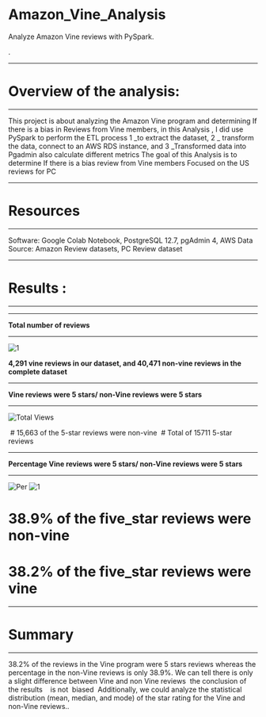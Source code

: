 # Amazon_Vine_Analysis
Analyze Amazon Vine reviews with PySpark.


.

_____________________________
# Overview of the analysis:
_____________________________



This project is about analyzing the Amazon Vine program and determining If there is a bias in Reviews from Vine members, in this Analysis ,
I did use PySpark to perform the ETL process 
1 _to extract the dataset, 
2 _ transform the data, connect to an AWS RDS instance, and 
3 _Transformed data into Pgadmin also calculate different metrics
The goal of this Analysis is to determine If there is a bias review from Vine members Focused on the US reviews for PC


____________
# Resources 
____________

Software: Google Colab Notebook, PostgreSQL 12.7, pgAdmin 4, AWS
Data Source: Amazon Review datasets, PC Review dataset
_____________
# Results :
______________

_______________________________
__Total number of reviews__
_______________________________



![1](https://user-images.githubusercontent.com/82621077/129494310-c7beed43-9ed6-48d0-a042-32ee68cee429.png)

__4,291 vine reviews in our dataset, and 40,471 non-vine reviews in the complete dataset__




______________________________________________________________
__Vine reviews were 5 stars/ non-Vine reviews were 5 stars__
_______________________________________________________________



![Total Views](https://user-images.githubusercontent.com/82621077/129494143-afd019cd-32da-4253-9b7d-4f84a57a5ab6.png)

 # 15,663 of the 5-star reviews were non-vine
 # Total of 15711 5-star reviews

_______________________________________________________________________
__Percentage Vine reviews were 5 stars/ non-Vine reviews were 5 stars__
________________________________________________________________________





![Per](https://user-images.githubusercontent.com/82621077/129494293-099bc7bf-aff5-45a4-8e6c-89faabdc2f7d.png)
![1](https://user-images.githubusercontent.com/82621077/129494309-57d32b88-0c7e-44f5-ad16-579fb16fb7e0.png)


# 38.9% of the five_star reviews were non-vine
# 38.2% of the five_star reviews were vine

_________
# Summary
_________

38.2% of the reviews in the Vine program were 5 stars reviews whereas the percentage in the non-Vine reviews is only 38.9%. We can tell there is only a slight difference between Vine and non Vine reviews  the conclusion of the results    is not  biased 
Additionally, we could analyze the statistical distribution (mean, median, and mode) of the star rating for the Vine and non-Vine reviews..





